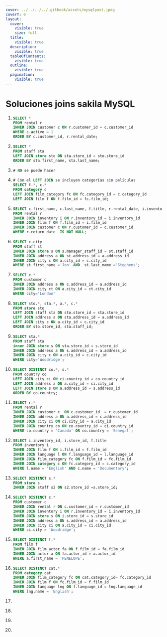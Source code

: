 ```yaml
---
cover: ../../../../.gitbook/assets/mysqlpost.jpeg
coverY: 0
layout:
  cover:
    visible: true
    size: full
  title:
    visible: true
  description:
    visible: true
  tableOfContents:
    visible: true
  outline:
    visible: true
  pagination:
    visible: true
---
```


# Soluciones joins sakila MySQL



1. ```sql
   SELECT *
   FROM rental r
   INNER JOIN customer c ON r.customer_id = c.customer_id
   WHERE c.active = 1
   ORDER BY c.customer_id, r.rental_date;
   ```
2. ```sql
   SELECT *
   FROM staff sta
   LEFT JOIN store sto ON sta.store_id = sto.store_id
   ORDER BY sta.first_name, sta.last_name; 
   ```
3. ```sql
   # NO se puede hacer
   ```
4. ```sql
   # Con el LEFT JOIN se incluyen categorías sin películas
   SELECT f.*, c.*
   FROM category c
   LEFT JOIN film_category fc ON fc.category_id = c.category_id
   LEFT JOIN film f ON f.film_id = fc.film_id; 
   ```
5. ```sql
   SELECT c.first_name, c.last_name, f.title, r.rental_date, i.inventory_id, r.return_date
   FROM rental r
   INNER JOIN inventory i ON r.inventory_id = i.inventory_id 
   INNER JOIN film f ON f.film_id = i.film_id
   INNER JOIN customer c ON r.customer_id = c.customer_id 
   WHERE r.return_date  IS NOT NULL;
   ```
6. ```sql
   SELECT c.city
   FROM staff st
   INNER JOIN store s ON s.manager_staff_id = st.staff_id 
   INNER JOIN address a ON st.address_id = a.address_id
   INNER JOIN city c ON a.city_id = c.city_id
   WHERE st.first_name ='Jon' AND  st.last_name ='Stephens'; 
   ```
7. ```sql
   SELECT c.*
   FROM customer c
   INNER JOIN address a ON c.address_id = a.address_id
   INNER JOIN city ct ON a.city_id = ct.city_id
   WHERE city='London' 
   ```
8. ```sql
   SELECT sto.*, sta.*, a.*, c.*
   FROM store sto 
   LEFT JOIN staff sta ON sto.store_id = sta.store_id
   LEFT JOIN address a ON sta.address_id = a.address_id
   LEFT JOIN city c ON a.city_id = c.city_id
   ORDER BY sto.store_id, sta.staff_id; 
   ```
9. ```sql
   SELECT sta.* 
   FROM staff sta
   inner JOIN store s ON sta.store_id = s.store_id 
   INNER JOIN address a ON s.address_id = a.address_id
   INNER JOIN city c ON a.city_id = c.city_id
   WHERE city='Woodridge'; 
   ```
10. ```sql
    SELECT DISTINCT co.*, s.* 
    FROM country co
    LEFT JOIN city ci ON ci.country_id = co.country_id
    LEFT JOIN address a ON a.city_id = ci.city_id
    LEFT JOIN store s ON a.address_id = s.address_id 
    ORDER BY co.country; 
    ```
11. ```sql
    SELECT r.*
    FROM rental r
    INNER JOIN customer c  ON c.customer_id  = r.customer_id
    INNER JOIN address a ON a.address_id = c.address_id
    INNER JOIN city ci ON ci.city_id = a.city_id 
    INNER JOIN country co ON co.country_id = ci.country_id 
    WHERE co.country = 'Canada' OR co.country = 'Senegal'; 
    ```
12. ```sql
    SELECT i.inventory_id, i.store_id, f.title
    FROM inventory i
    INNER JOIN film f ON i.film_id = f.film_id
    INNER JOIN language l ON f.language_id = l.language_id
    INNER JOIN film_category fc ON f.film_id = fc.film_id
    INNER JOIN category c ON fc.category_id = c.category_id
    WHERE l.name = 'English' AND c.name = 'Documentary'; 
    ```
13. ```sql
    SELECT DISTINCT s.*
    FROM store s 
    INNER JOIN staff s2 ON s2.store_id =s.store_id; 
    ```
14. ```sql
    SELECT DISTINCT c.*
    FROM customer c 
    INNER JOIN rental r ON c.customer_id = r.customer_id 
    INNER JOIN inventory i ON r.inventory_id = i.inventory_id 
    INNER JOIN store s ON i.store_id = s.store_id 
    INNER JOIN address a ON s.address_id = a.address_id 
    INNER JOIN city ci ON a.city_id = ci.city_id
    WHERE ci.city = 'Woodridge'; 
    ```
15. ```sql
    SELECT DISTINCT f.* 
    FROM film f 
    INNER JOIN film_actor fa ON f.film_id = fa.film_id 
    INNER JOIN actor a ON fa.actor_id = a.actor_id
    WHERE a.first_name = 'PENELOPE'; 
    ```
16. ```sql
    SELECT DISTINCT cat.*
    FROM category cat
    INNER JOIN film_category fc ON cat.category_id= fc.category_id
    INNER JOIN film f ON fc.film_id = f.film_id
    INNER JOIN language lng ON f.language_id = lng.language_id
    WHERE lng.name = 'English'; 
    ```
17. ```sql
    ```
18. ```
    ```
19. ```sql
    ```
20. ```sql
    ```
